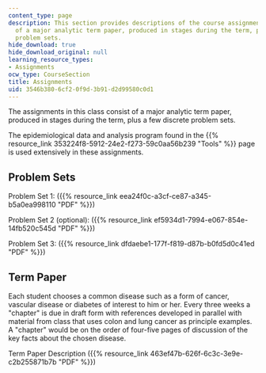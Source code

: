 ```yaml
---
content_type: page
description: This section provides descriptions of the course assignments, consisting
  of a major analytic term paper, produced in stages during the term, plus a few discrete
  problem sets.
hide_download: true
hide_download_original: null
learning_resource_types:
- Assignments
ocw_type: CourseSection
title: Assignments
uid: 3546b380-6cf2-0f9d-3b91-d2d99580c0d1
---
```


The assignments in this class consist of a major analytic term paper, produced in stages during the term, plus a few discrete problem sets.

The epidemiological data and analysis program found in the {{% resource_link 353224f8-5912-24e2-f273-59c0aa56b239 "Tools" %}} page is used extensively in these assignments.

Problem Sets
------------

Problem Set 1: ({{% resource_link eea24f0c-a3cf-ce87-a345-b5a0ea998110 "PDF" %}})

Problem Set 2 (optional): ({{% resource_link ef5934d1-7994-e067-854e-14fb520c545d "PDF" %}})

Problem Set 3: ({{% resource_link dfdaebe1-177f-f819-d87b-b0fd5d0c41ed "PDF" %}})

Term Paper
----------

Each student chooses a common disease such as a form of cancer, vascular disease or diabetes of interest to him or her. Every three weeks a "chapter" is due in draft form with references developed in parallel with material from class that uses colon and lung cancer as principle examples. A "chapter" would be on the order of four-five pages of discussion of the key facts about the chosen disease.

Term Paper Description ({{% resource_link 463ef47b-626f-6c3c-3e9e-c2b255871b7b "PDF" %}})